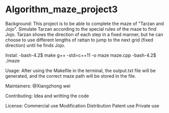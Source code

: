# Algorithm_maze_project3
Background:
This project is to be able to complete the maze of "Tarzan and Jojo". Simulate Tarzan according to the special rules of the maze to find Jojo. Tarzan shows the direction of each step in a fixed manner, but he can choose to use different lengths of rattan to jump to the next grid (fixed direction) until he finds Jojo.

Instal:
-bash-4.2$ make
g++ -std=c++11  -o maze maze.cpp
-bash-4.2$ ./maze

Usage:
After using the Makefile in the terminal, the output.txt file will be generated, and the correct maze path will be stored in the file.

Maintainers:
@Xiangzhong wei

Contributing:
Idea and writting the code

License:
Commercial use
Modification
Distribution
Patent use
Private use


